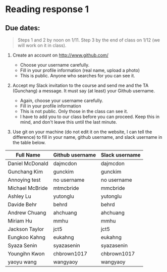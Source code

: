 # Reading response 1 

## Due dates:
> Steps 1 and 2 by noon on 1/11.
> Step 3 by the end of class on 1/12 (we will work on it in class).

1. Create an account on http://www.github.com/
    + Choose your username carefully.
    + Fill in your profile information (real name, upload a photo)
    + This is public. Anyone who searches for you can see it.
    
2. Accept my Slack invitation to the course and send me and the TA (Gunchang) a message. It must say (at least) your Github username.
    + Again, choose your username carefully.
    + Fill in your profile information
    + This is not public. Only those in the class can see it.
    + I have to add you to our class before you can proceed. Keep this in mind, and don't leave this until the last minute.
    
3. Use git on your machine (do not edit it on the website, I can tell the difference) to fill in your name, github username, and slack username in the table below.

|     Full Name           | Github username | Slack username |
|-------------------------|-----------------|----------------|
| Daniel McDonald         | dajmcdon        | dajmcdon       |
| Gunchang Kim          | gunckim       |   gunckim   |  
| Annoying test | no username | no username |
| Michael McBride         | mtmcbride       | mmcbride       |
| Ashley Lu               | yutonglu        | yutonglu       |
| Davide Behr             | behrd           | behrd          |
| Andrew Chuang           | ahchuang        | ahchuang       |
| Miriam Hu               | mmhu            | mmhu           |
| Jackson Taylor	  | jct5	    | jct5	     |
| Eungkoo Kahng           | eukahng         | eukahng        |
| Syaza Senin		  | syazasenin      | syazasenin     |
| Youngihn Kwon		  | chbrown1017     | chbrown1017     |
| yaoyu wang        | wangyaoy        | wangyaoy        |
